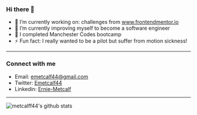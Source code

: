 ### Hi there 👋

- 🔭 I’m currently working on: challenges from www.frontendmentor.io
- 🌱 I’m currently improving myself to become a software engineer 
- 👯 I completed Manchester Codes bootcamp 
- ⚡ Fun fact: I really wanted to be a pilot but suffer from motion sickness!

<hr>

### Connect with me 

<!-- [![Twitter URL](https://img.shields.io/twitter/url/https/twitter.com/Emetcalf44.svg?style=social&label=Emetcalf44)](https://twitter.com/Emetcalf44) -->
- Email: emetcalf44@gmail.com
- Twitter: <a href="https://twitter.com/Emetcalf44">Emetcalf44</a>
- Linkedin: <a href="https://www.linkedin.com/in/ernie-metcalf/">Ernie-Metcalf</a>

<hr>

<img
     align="left" alt="metcalff44's github stats"
     src="https://github-readme-stats.vercel.app/api?username=metcalf44&show_icons=true&theme=tokyonight&count_private=true"
     />

